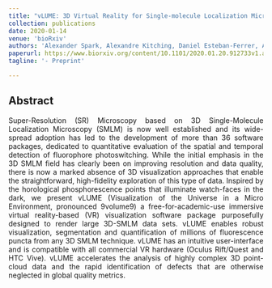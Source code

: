 ```yaml
---
title: "vLUME: 3D Virtual Reality for Single-molecule Localization Microscopy"
collection: publications
date: 2020-01-14
venue: 'bioRxiv'
authors: 'Alexander Spark, Alexandre Kitching, Daniel Esteban-Ferrer, Anoushka Handa, Alexander R Carr, Lisa-Maria Needham, Aleks Ponjavic, Mafalda Da Cunha Santos, James McColl, Christophe Leterrier, Simon J Davis, Ricardo Henriques, Steven F Lee'
paperurl: https://www.biorxiv.org/content/10.1101/2020.01.20.912733v1.abstract
tagline: '- Preprint'

---
```


<h2> Abstract </h2>
<p align= "justify">
Super-Resolution (SR) Microscopy based on 3D Single-Molecule Localization Microscopy (SMLM) is now well established and its wide-spread adoption has led to the development of more than 36 software packages, dedicated to quantitative evaluation of the spatial and temporal detection of fluorophore photoswitching. While the initial emphasis in the 3D SMLM field has clearly been on improving resolution and data quality, there is now a marked absence of 3D visualization approaches that enable the straightforward, high-fidelity exploration of this type of data. Inspired by the horological phosphorescence points that illuminate watch-faces in the dark, we present vLUME (Visualization of the Universe in a Micro Environment, pronounced 9volume9) a free-for-academic-use immersive virtual reality-based (VR) visualization software package purposefully designed to render large 3D-SMLM data sets. vLUME enables robust visualization, segmentation and quantification of millions of fluorescence puncta from any 3D SMLM technique. vLUME has an intuitive user-interface and is compatible with all commercial VR hardware (Oculus Rift/Quest and HTC Vive). vLUME accelerates the analysis of highly complex 3D point-cloud data and the rapid identification of defects that are otherwise neglected in global quality metrics.
